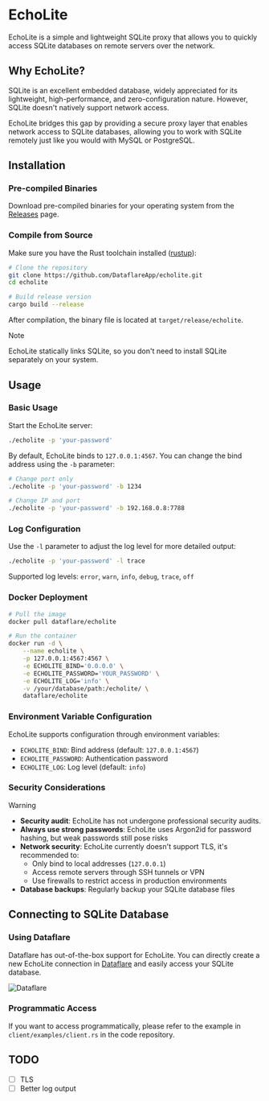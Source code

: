# EchoLite

EchoLite is a simple and lightweight SQLite proxy that allows you to quickly access SQLite databases on remote servers over the network.

## Why EchoLite?

SQLite is an excellent embedded database, widely appreciated for its lightweight, high-performance, and zero-configuration nature. However, SQLite doesn't natively support network access.

EchoLite bridges this gap by providing a secure proxy layer that enables network access to SQLite databases, allowing you to work with SQLite remotely just like you would with MySQL or PostgreSQL.

## Installation

### Pre-compiled Binaries

Download pre-compiled binaries for your operating system from the [Releases](https://github.com/DataflareApp/echolite/releases) page.

### Compile from Source

Make sure you have the Rust toolchain installed ([rustup](https://rustup.rs/)):

```bash
# Clone the repository
git clone https://github.com/DataflareApp/echolite.git
cd echolite

# Build release version
cargo build --release
```

After compilation, the binary file is located at `target/release/echolite`.

> [!NOTE]
> EchoLite statically links SQLite, so you don't need to install SQLite separately on your system.

## Usage

### Basic Usage

Start the EchoLite server:

```bash
./echolite -p 'your-password'
```

By default, EchoLite binds to `127.0.0.1:4567`. You can change the bind address using the `-b` parameter:

```bash
# Change port only
./echolite -p 'your-password' -b 1234

# Change IP and port
./echolite -p 'your-password' -b 192.168.0.8:7788
```

### Log Configuration

Use the `-l` parameter to adjust the log level for more detailed output:

```bash
./echolite -p 'your-password' -l trace
```

Supported log levels: `error`, `warn`, `info`, `debug`, `trace`, `off`

### Docker Deployment

```bash
# Pull the image
docker pull dataflare/echolite

# Run the container
docker run -d \
    --name echolite \
    -p 127.0.0.1:4567:4567 \
    -e ECHOLITE_BIND='0.0.0.0' \
    -e ECHOLITE_PASSWORD='YOUR_PASSWORD' \
    -e ECHOLITE_LOG='info' \
    -v /your/database/path:/echolite/ \
    dataflare/echolite
```

### Environment Variable Configuration

EchoLite supports configuration through environment variables:

-   `ECHOLITE_BIND`: Bind address (default: `127.0.0.1:4567`)
-   `ECHOLITE_PASSWORD`: Authentication password
-   `ECHOLITE_LOG`: Log level (default: `info`)

### Security Considerations

> [!WARNING]
>
> -   **Security audit**: EchoLite has not undergone professional security audits.
> -   **Always use strong passwords**: EchoLite uses Argon2id for password hashing, but weak passwords still pose risks
> -   **Network security**: EchoLite currently doesn't support TLS, it's recommended to:
>     -   Only bind to local addresses (`127.0.0.1`)
>     -   Access remote servers through SSH tunnels or VPN
>     -   Use firewalls to restrict access in production environments
> -   **Database backups**: Regularly backup your SQLite database files

## Connecting to SQLite Database

### Using Dataflare

Dataflare has out-of-the-box support for EchoLite. You can directly create a new EchoLite connection in [Dataflare](https://dataflare.app) and easily access your SQLite database.

![Dataflare](https://github.com/user-attachments/assets/ee56dd92-b80c-4c7a-96bf-e17756f207bf)

### Programmatic Access

If you want to access programmatically, please refer to the example in `client/examples/client.rs` in the code repository.

## TODO

-   [ ] TLS
-   [ ] Better log output

